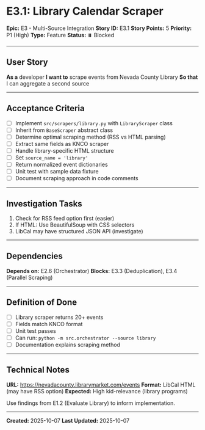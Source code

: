 # E3.1: Library Calendar Scraper

**Epic:** E3 - Multi-Source Integration
**Story ID:** E3.1
**Story Points:** 5
**Priority:** P1 (High)
**Type:** Feature
**Status:** ⏸️ Blocked

---

## User Story

**As a** developer
**I want to** scrape events from Nevada County Library
**So that** I can aggregate a second source

---

## Acceptance Criteria

- [ ] Implement `src/scrapers/library.py` with `LibraryScraper` class
- [ ] Inherit from `BaseScraper` abstract class
- [ ] Determine optimal scraping method (RSS vs HTML parsing)
- [ ] Extract same fields as KNCO scraper
- [ ] Handle library-specific HTML structure
- [ ] Set `source_name = 'library'`
- [ ] Return normalized event dictionaries
- [ ] Unit test with sample data fixture
- [ ] Document scraping approach in code comments

---

## Investigation Tasks

1. Check for RSS feed option first (easier)
2. If HTML: Use BeautifulSoup with CSS selectors
3. LibCal may have structured JSON API (investigate)

---

## Dependencies

**Depends on:** E2.6 (Orchestrator)
**Blocks:** E3.3 (Deduplication), E3.4 (Parallel Scraping)

---

## Definition of Done

- [ ] Library scraper returns 20+ events
- [ ] Fields match KNCO format
- [ ] Unit test passes
- [ ] Can run: `python -m src.orchestrator --source library`
- [ ] Documentation explains scraping method

---

## Technical Notes

**URL:** https://nevadacounty.librarymarket.com/events
**Format:** LibCal HTML (may have RSS option)
**Expected:** High kid-relevance (library programs)

Use findings from E1.2 (Evaluate Library) to inform implementation.

---

**Created:** 2025-10-07
**Last Updated:** 2025-10-07
